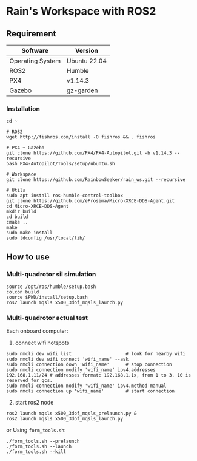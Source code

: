 # Rain's Workspace with ROS2
## Requirement
| Software        | Version    |
|-----------------|------------|
| Operating System| Ubuntu 22.04|
| ROS2            | Humble    |
| PX4             | v1.14.3   |
| Gazebo          | gz-garden |
### Installation
```
cd ~

# ROS2
wget http://fishros.com/install -O fishros && . fishros

# PX4 + Gazebo
git clone https://github.com/PX4/PX4-Autopilot.git -b v1.14.3 --recursive
bash PX4-Autopilot/Tools/setup/ubuntu.sh

# Workspace
git clone https://github.com/RainbowSeeker/rain_ws.git --recursive

# Utils
sudo apt install ros-humble-control-toolbox
git clone https://github.com/eProsima/Micro-XRCE-DDS-Agent.git
cd Micro-XRCE-DDS-Agent
mkdir build
cd build
cmake ..
make
sudo make install
sudo ldconfig /usr/local/lib/
```
## How to use
### Multi-quadrotor sil simulation
```
source /opt/ros/humble/setup.bash
colcon build
source $PWD/install/setup.bash
ros2 launch mqsls x500_3dof_mqsls_launch.py
```
### Multi-quadrotor actual test
Each onboard computer:
1. connect wifi hotspots
```
sudo nmcli dev wifi list                    # look for nearby wifi 
sudo nmcli dev wifi connect 'wifi_name' --ask
sudo nmcli connection down 'wifi_name'      # stop connection
sudo nmcli connection modify 'wifi_name' ipv4.addresses 192.168.1.11/24 # addresses format: 192.168.1.1x, from 1 to 3. 10 is reserved for gcs.
sudo nmcli connection modify 'wifi_name' ipv4.method manual
sudo nmcli connection up 'wifi_name'        # start connection
```
2. start ros2 node
```
ros2 launch mqsls x500_3dof_mqsls_prelaunch.py &
ros2 launch mqsls x500_3dof_mqsls_launch.py
```
or Using `form_tools.sh`:
```
./form_tools.sh --prelaunch
./form_tools.sh --launch
./form_tools.sh --kill
```

